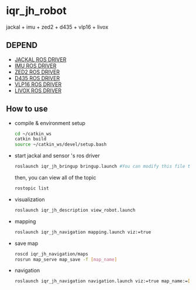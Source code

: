 # iqr_jh_robot
jackal + imu + zed2 + d435 + vlp16 + livox

## DEPEND
- [JACKAL ROS DRIVER](https://github.com/jackal)
- [IMU ROS DRIVER](https://github.com/I-Quotient-Robotics/jy901_driver)
- [ZED2 ROS DRIVER](https://github.com/stereolabs/zed-ros-wrapper)
- [D435 ROS DRIVER](https://github.com/IntelRealSense/realsense-ros)
- [VLP16 ROS DRIVER](https://github.com/ros-drivers/velodyne)
- [LIVOX ROS DRIVER](https://github.com/Livox-SDK/livox_ros_driver)

## How to use
- compile & environment setup
  ```bash
  cd ~/catkin_ws
  catkin build
  source ~/catkin_ws/devel/setup.bash
  ```
- start jackal and sensor 's ros driver
  ```bash
  roslaunch iqr_jh_bringup bringup.launch #You can modify this file to activate different sensors.
  ```
  then, you can view all of the topic
  ```bash
  rostopic list
  ```
- visualization
  ```bash
  roslaunch iqr_jh_description view_robot.launch
  ```
- mapping 
  ```bash
  roslaunch iqr_jh_navigation mapping.launch viz:=true
  ```
  
- save map
  ```bash
  roscd iqr_jh_navigation/maps
  rosrun map_serve map_save -f [map_name]
  ```
- navigation
  ```bash
  roslaunch iqr_jh_navigation navigation.launch viz:=true map_name:=[map_name]
  ```
